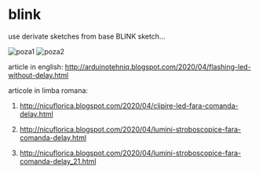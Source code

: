 # blink
use derivate sketches from base BLINK sketch...

![poza1](https://1.bp.blogspot.com/-Yf2_7hZYSU4/Xp8GdUUaRLI/AAAAAAAAcHU/B06LmdMlfL0I5ik57xp0io_mwcj2d-ykwCLcBGAsYHQ/s200/1on2.jpg)
![poza2](https://1.bp.blogspot.com/-tS9rE9RIiAM/Xp8Gg0WmtiI/AAAAAAAAcHY/FYN9sShiOvYYUFAhQONY0E2KXD0iyEoJgCLcBGAsYHQ/s200/20n2.jpg)

article in english: http://arduinotehniq.blogspot.com/2020/04/flashing-led-without-delay.html

articole in limba romana:

1) http://nicuflorica.blogspot.com/2020/04/clipire-led-fara-comanda-delay.html

2) http://nicuflorica.blogspot.com/2020/04/lumini-stroboscopice-fara-comanda-delay.html

3) http://nicuflorica.blogspot.com/2020/04/lumini-stroboscopice-fara-comanda-delay_21.html

